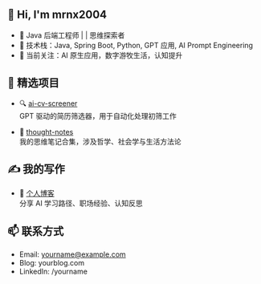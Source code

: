 ## 👋 Hi, I'm mrnx2004

- 🎯 Java 后端工程师 |  | 思维探索者
- 🚀 技术栈：Java, Spring Boot, Python, GPT 应用, AI Prompt Engineering
- 🌱 当前关注：AI 原生应用，数字游牧生活，认知提升

## 📌 精选项目

- 🔍 [ai-cv-screener](https://github.com/yourname/ai-cv-screener)  
  GPT 驱动的简历筛选器，用于自动化处理初筛工作

- 🧠 [thought-notes](https://github.com/yourname/thought-notes)  
  我的思维笔记合集，涉及哲学、社会学与生活方法论

## ✍️ 我的写作

- 📖 [个人博客](https://yourblog.com)  
  分享 AI 学习路径、职场经验、认知反思

## 📫 联系方式

- Email: yourname@example.com
- Blog: yourblog.com
- LinkedIn: /yourname
